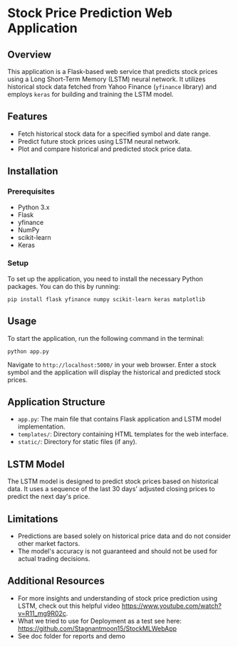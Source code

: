 
# Stock Price Prediction Web Application

## Overview
This application is a Flask-based web service that predicts stock prices using a Long Short-Term Memory (LSTM) neural network. It utilizes historical stock data fetched from Yahoo Finance (`yfinance` library) and employs `keras` for building and training the LSTM model.

## Features
- Fetch historical stock data for a specified symbol and date range.
- Predict future stock prices using LSTM neural network.
- Plot and compare historical and predicted stock price data.

## Installation

### Prerequisites
- Python 3.x
- Flask
- yfinance
- NumPy
- scikit-learn
- Keras

### Setup
To set up the application, you need to install the necessary Python packages. You can do this by running:

```
pip install flask yfinance numpy scikit-learn keras matplotlib
```

## Usage
To start the application, run the following command in the terminal:

```
python app.py
```

Navigate to `http://localhost:5000/` in your web browser. Enter a stock symbol and the application will display the historical and predicted stock prices.

## Application Structure

- `app.py`: The main file that contains Flask application and LSTM model implementation.
- `templates/`: Directory containing HTML templates for the web interface.
- `static/`: Directory for static files (if any).

## LSTM Model
The LSTM model is designed to predict stock prices based on historical data. It uses a sequence of the last 30 days' adjusted closing prices to predict the next day's price.

## Limitations
- Predictions are based solely on historical price data and do not consider other market factors.
- The model's accuracy is not guaranteed and should not be used for actual trading decisions.

## Additional Resources
- For more insights and understanding of stock price prediction using LSTM, check out this helpful video https://www.youtube.com/watch?v=R11_mg9R02c.
- What we tried to use for Deployment as a test see here: https://github.com/Stagnantmoon15/StockMLWebApp
- See doc folder for reports and demo

